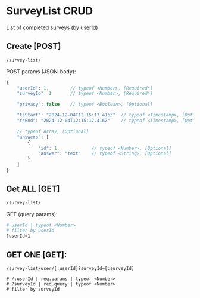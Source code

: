 # SurveyList CRUD

List of completed surveys (by userId)

## Create [POST]

```bash
/survey-list/
```

POST params (JSON-body):

```js
{
    "userId": 1,        // typeof <Number>, [Required*]
    "surveyId": 1       // typeof <Number>, [Required*] 

    "privacy": false    // typeof <Boolean>, [Optional] 

    "tsStart": "2024-12-04T12:15:17.416Z"  // typeof <Timestamp>, [Optional] new Date().toISOString()
    "tsEnd": "2024-12-04T12:15:17.416Z"    // typeof <Timestamp>, [Optional] new Date().toISOString()

    // typeof Array, [Optional]
    "answers": [
        {
            "id": 1,            // typeof <Number>, [Optional]
            "answer": "text"    // typeof <String>, [Optional]
        }
    ]
}
```

## Get ALL [GET]

```bash
/survey-list/
```

GET (query params):

```bash
# userId | typeof <Number>
# filter by userId
?userId=1
```

## GET ONE [GET]:
```
/survey-list/user/[:userId]?surveyId=[:surveyId]
```
```
# /:userId | req.params | typeof <Number>
# ?surveyId | req.query | typeof <Number>
# filter by surveyId
```
